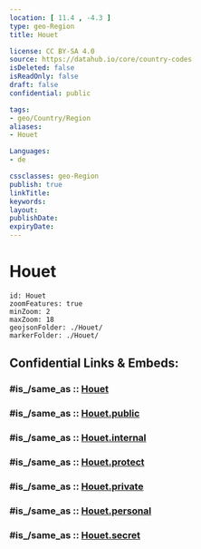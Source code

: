 ```yaml
---
location: [ 11.4 , -4.3 ] 
type: geo-Region
title: Houet

license: CC BY-SA 4.0
source: https://datahub.io/core/country-codes
isDeleted: false
isReadOnly: false
draft: false
confidential: public

tags:
- geo/Country/Region
aliases:
- Houet

Languages:
- de

cssclasses: geo-Region
publish: true
linkTitle: 
keywords: 
layout: 
publishDate: 
expiryDate: 
---
```


# Houet

```leaflet
id: Houet
zoomFeatures: true 
minZoom: 2 
maxZoom: 18
geojsonFolder: ./Houet/
markerFolder: ./Houet/
```


## Confidential Links & Embeds: 

### #is_/same_as :: [Houet](/_Standards/Earth/Continent/Africa/Africa~West/Burkina_Faso/Regions~Burkina_Faso/Haut-Bassins/counties~Haut-Bassins/Houet.md) 

### #is_/same_as :: [Houet.public](/_public/Earth/Continent/Africa/Africa~West/Burkina_Faso/Regions~Burkina_Faso/Haut-Bassins/counties~Haut-Bassins/Houet.public.md) 

### #is_/same_as :: [Houet.internal](/_internal/Earth/Continent/Africa/Africa~West/Burkina_Faso/Regions~Burkina_Faso/Haut-Bassins/counties~Haut-Bassins/Houet.internal.md) 

### #is_/same_as :: [Houet.protect](/_protect/Earth/Continent/Africa/Africa~West/Burkina_Faso/Regions~Burkina_Faso/Haut-Bassins/counties~Haut-Bassins/Houet.protect.md) 

### #is_/same_as :: [Houet.private](/_private/Earth/Continent/Africa/Africa~West/Burkina_Faso/Regions~Burkina_Faso/Haut-Bassins/counties~Haut-Bassins/Houet.private.md) 

### #is_/same_as :: [Houet.personal](/_personal/Earth/Continent/Africa/Africa~West/Burkina_Faso/Regions~Burkina_Faso/Haut-Bassins/counties~Haut-Bassins/Houet.personal.md) 

### #is_/same_as :: [Houet.secret](/_secret/Earth/Continent/Africa/Africa~West/Burkina_Faso/Regions~Burkina_Faso/Haut-Bassins/counties~Haut-Bassins/Houet.secret.md)

